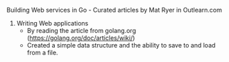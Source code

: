 Building Web services in Go - Curated articles by Mat Ryer in Outlearn.com

1) Writing Web applications
     - By reading the article from golang.org (https://golang.org/doc/articles/wiki/)
     -  Created a simple data structure and the ability to
     save to and load from a file.
